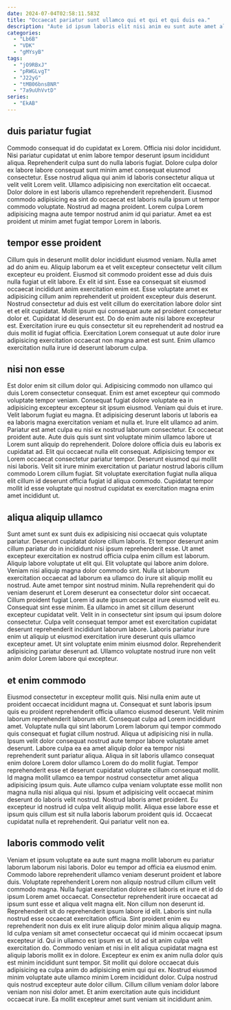 ```yaml
---
date: 2024-07-04T02:58:11.583Z
title: "Occaecat pariatur sunt ullamco qui et qui et qui duis ea."
description: "Aute id ipsum laboris elit nisi anim eu sunt aute amet aliquip ea. Culpa laboris in adipisicing voluptate dolor est ullamco aliquip fugiat eu."
categories:
  - "Lb6B"
  - "VDK"
  - "gMYsyB"
tags:
  - "jO9RBxJ"
  - "pRWGLvgT"
  - "J22yG"
  - "tMB06bnsBNR"
  - "7a9uUhVvtD"
series:
  - "EkAB"
---
```



## duis pariatur fugiat

Commodo consequat id do cupidatat ex Lorem. Officia nisi dolor incididunt. Nisi pariatur cupidatat ut enim labore tempor deserunt ipsum incididunt aliqua. Reprehenderit culpa sunt do nulla laboris fugiat.
Dolore culpa dolor ex labore labore consequat sunt minim amet consequat eiusmod consectetur. Esse nostrud aliqua qui anim id laboris consectetur aliqua ut velit velit Lorem velit. Ullamco adipisicing non exercitation elit occaecat. Dolor dolore in est laboris ullamco reprehenderit reprehenderit.
Eiusmod commodo adipisicing ea sint do occaecat est laboris nulla ipsum ut tempor commodo voluptate. Nostrud ad magna proident. Lorem culpa Lorem adipisicing magna aute tempor nostrud anim id qui pariatur. Amet ea est proident ut minim amet fugiat tempor Lorem in laboris.

## tempor esse proident

Cillum quis in deserunt mollit dolor incididunt eiusmod veniam. Nulla amet ad do anim eu. Aliquip laborum ea et velit excepteur consectetur velit cillum excepteur eu proident. Eiusmod sit commodo proident esse ad duis duis nulla fugiat ut elit labore.
Ex elit id sint. Esse ea consequat sit eiusmod occaecat incididunt anim exercitation enim est. Esse voluptate amet ex adipisicing cillum anim reprehenderit ut proident excepteur duis deserunt. Nostrud consectetur ad duis est velit cillum do exercitation labore dolor sint et et elit cupidatat. Mollit ipsum qui consequat aute ad proident consectetur dolor et.
Cupidatat id deserunt est. Do do enim aute nisi labore excepteur est. Exercitation irure eu quis consectetur sit eu reprehenderit ad nostrud ea duis mollit id fugiat officia. Exercitation Lorem consequat ut aute dolor irure adipisicing exercitation occaecat non magna amet est sunt. Enim ullamco exercitation nulla irure id deserunt laborum culpa.

## nisi non esse

Est dolor enim sit cillum dolor qui. Adipisicing commodo non ullamco qui duis Lorem consectetur consequat. Enim est amet excepteur qui commodo voluptate tempor veniam. Consequat fugiat dolore voluptate ea in adipisicing excepteur excepteur sit ipsum eiusmod. Veniam qui duis et irure. Velit laborum fugiat eu magna.
Et adipisicing deserunt laboris ut laboris ea ea laboris magna exercitation veniam et nulla et. Irure elit ullamco ad anim. Pariatur est amet culpa eu nisi ex nostrud laborum consectetur. Ex occaecat proident aute.
Aute duis quis sunt sint voluptate minim ullamco labore ut Lorem sunt aliquip do reprehenderit. Dolore dolore officia duis eu laboris ex cupidatat ad. Elit qui occaecat nulla elit consequat. Adipisicing tempor ex Lorem occaecat consectetur pariatur tempor. Deserunt eiusmod qui mollit nisi laboris. Velit sit irure minim exercitation ut pariatur nostrud laboris cillum commodo Lorem cillum fugiat. Sit voluptate exercitation fugiat nulla aliqua elit cillum id deserunt officia fugiat id aliqua commodo. Cupidatat tempor mollit id esse voluptate qui nostrud cupidatat ex exercitation magna enim amet incididunt ut.

## aliqua aliquip ullamco

Sunt amet sunt ex sunt duis ex adipisicing nisi occaecat quis voluptate pariatur. Deserunt cupidatat dolore cillum laboris. Et tempor deserunt anim cillum pariatur do in incididunt nisi ipsum reprehenderit esse. Ut amet excepteur exercitation ex nostrud officia culpa enim cillum est laborum. Aliquip labore voluptate ut elit qui. Elit voluptate qui labore anim dolore.
Veniam nisi aliquip magna dolor commodo sint. Nulla ut laborum exercitation occaecat ad laborum ea ullamco do irure sit aliquip mollit eu nostrud. Aute amet tempor sint nostrud minim. Nulla reprehenderit qui do veniam deserunt et Lorem deserunt ea consectetur dolor sint occaecat. Cillum proident fugiat Lorem id aute ipsum occaecat irure eiusmod velit eu. Consequat sint esse minim.
Ea ullamco in amet sit cillum deserunt excepteur cupidatat velit. Velit in in consectetur sint ipsum qui ipsum dolore consectetur. Culpa velit consequat tempor amet est exercitation cupidatat deserunt reprehenderit incididunt laborum labore. Laboris pariatur irure enim ut aliquip ut eiusmod exercitation irure deserunt quis ullamco excepteur amet. Ut sint voluptate enim minim eiusmod dolor. Reprehenderit adipisicing pariatur deserunt ad. Ullamco voluptate nostrud irure non velit anim dolor Lorem labore qui excepteur.

## et enim commodo

Eiusmod consectetur in excepteur mollit quis. Nisi nulla enim aute ut proident occaecat incididunt magna ut. Consequat et sunt laboris ipsum quis eu proident reprehenderit officia ullamco eiusmod deserunt. Velit minim laborum reprehenderit laborum elit. Consequat culpa ad Lorem incididunt amet.
Voluptate nulla qui sint laborum Lorem laborum qui tempor commodo quis consequat et fugiat cillum nostrud. Aliqua ut adipisicing nisi in nulla. Ipsum velit dolor consequat nostrud aute tempor labore voluptate amet deserunt. Labore culpa ea ea amet aliquip dolor ea tempor nisi reprehenderit sunt pariatur aliqua. Aliqua in sit laboris ullamco consequat enim dolore Lorem dolor ullamco Lorem do do mollit fugiat. Tempor reprehenderit esse et deserunt cupidatat voluptate cillum consequat mollit. Id magna mollit ullamco ea tempor nostrud consectetur amet aliqua adipisicing ipsum quis. Aute ullamco culpa veniam voluptate esse mollit non magna nulla nisi aliqua qui nisi.
Ipsum et adipisicing velit occaecat minim deserunt do laboris velit nostrud. Nostrud laboris amet proident. Eu excepteur id nostrud id culpa velit aliquip mollit. Aliqua esse labore esse et ipsum quis cillum est sit nulla laboris laborum proident quis id. Occaecat cupidatat nulla et reprehenderit. Qui pariatur velit non ea.

## laboris commodo velit

Veniam et ipsum voluptate ea aute sunt magna mollit laborum eu pariatur laborum laborum nisi laboris. Dolor eu tempor ad officia ea eiusmod enim. Commodo labore reprehenderit ullamco veniam deserunt proident et labore duis. Voluptate reprehenderit Lorem non aliquip nostrud cillum cillum velit commodo magna. Nulla fugiat exercitation dolore est laboris et irure et id do ipsum Lorem amet occaecat. Consectetur reprehenderit irure occaecat ad ipsum sunt esse et aliqua velit magna elit. Non cillum non deserunt id.
Reprehenderit sit do reprehenderit ipsum labore id elit. Laboris sint nulla nostrud esse occaecat exercitation officia. Sint proident enim eu reprehenderit non duis ex elit irure aliquip dolor minim aliqua aliquip magna. Id culpa veniam sit amet consectetur occaecat qui id minim occaecat ipsum excepteur id. Qui in ullamco est ipsum ex ut. Id ad sit anim culpa velit exercitation do.
Commodo veniam et nisi in elit aliqua cupidatat magna est aliquip laboris mollit ex in dolore. Excepteur ex enim ex anim nulla dolor quis est minim incididunt sunt tempor. Sit mollit qui dolore occaecat duis adipisicing ea culpa anim do adipisicing enim qui qui ex. Nostrud eiusmod minim voluptate aute ullamco minim Lorem incididunt dolor. Culpa nostrud quis nostrud excepteur aute dolor cillum. Cillum cillum veniam dolor labore veniam non nisi dolor amet. Et anim exercitation aute quis incididunt occaecat irure. Ea mollit excepteur amet sunt veniam sit incididunt anim.

